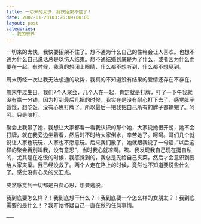 ```yaml
---
title: 一切来的太快，我快招架不住了！
date: 2007-01-23T03:26:09+00:00
layout: post
categories:
  - 我的世界
---
```

一切来的太快，我快要招架不住了。想不通为什么自己的性格会让人喜欢。也想不通为什么自己说话总是以伤人结束。想不通结婚到底是为了什么，或者因为什么而要在一起。有时候，我真的想闭上眼睛，什么都不想听到，什么都不想见到。

周末历经一次让我无法想通的攻势，我真的不知道没有结果的爱情还存在不存在。

周末牛过生日，我们7个人聚会，几个人在一起，肯定就是打牌，打了一下午我就没有赢一分钱，因为打到最后几把的时候，我实在是没有耐心打下去了，感觉肚子饿饿，想吃饭，没有心思打牌了。所以最后一把我把自己所有的牌子都输完了。呵呵。只是陪打。
<!--more-->
聚会上我带了她，我想让大家都看一看我认识的那个她，大家说她很开朗，她不会打牌，就在我旁边坐着看，然后时不时给大家倒水，辛苦她了。呵呵。哥们几个就说让人家也玩玩，人家也不愿意玩。后来我们散了，她就跟我说了一句话，”以后这样的聚会再别叫我，没有意思”，当时我心就凉啊。唉。我发现我自己现在挺自私的，尤其是在吃饭的时候，我感觉到的，我总是先给自己夹菜，然后才会意识到要给人家夹菜。我已经没救了。两个人走在路上的时候，竟然也不知道要说些什么了。感觉没有心灵的交汇点。

突然感觉到一切都是白费心思，想要逃脱。

我到底要怎么样？！我到底想干什么？！我到底要一个怎么样的女朋友？！我到底需要的是什么！？我开始怀疑自己一直在做的任何事情。

—–